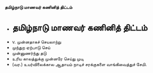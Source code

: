 **தமிழ்நாடு மாணவர் கணினித் திட்டம்**
- # தமிழ்நாடு மாணவர் கணினித் திட்டம்
- v. முன்னதாகச் செயலாற்று
- முந்துற ஏற்பாடு செய்
- முன்னுணர்ந்து தடு
- உரிய காலத்துக்கு முன்னரே செய்து முடி
- (வர.) உயர்விலைக்கால ஆதாயம் நாடிச் சரக்குகளை வாங்கிவைத்துச் சேமி.

